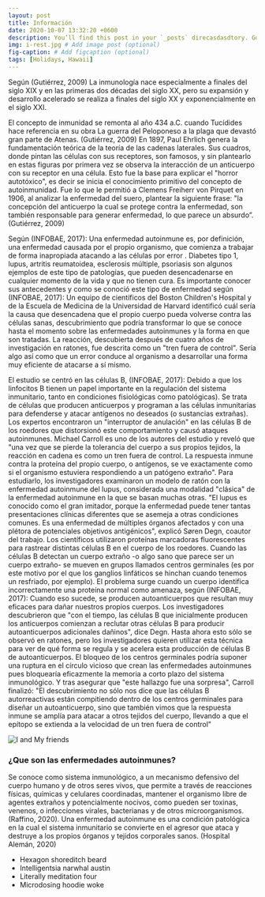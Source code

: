 ```yaml
---
layout: post
title: Información
date: 2020-10-07 13:32:20 +0600
description: You’ll find this post in your `_posts` direcasdasdtory. Go ahead and edit it and re-build the site to see your changes. # Add post description (optional)
img: i-rest.jpg # Add image post (optional)
fig-caption: # Add figcaption (optional)
tags: [Holidays, Hawaii]
---
```

Según (Gutiérrez, 2009) La inmunología nace especialmente a finales del siglo XIX y en las primeras dos décadas del siglo XX, pero su expansión y desarrollo acelerado se realiza a finales del siglo XX y exponencialmente en el siglo XXI.
 
El concepto de inmunidad se remonta al año 434 a.C. cuando Tucídides hace referencia en su obra La guerra del Peloponeso a la plaga que devastó gran parte de Atenas. (Gutiérrez, 2009)
En 1897, Paul Ehrlich genera la fundamentación teórica de la teoría de las cadenas laterales. Sus cuadros, donde pintan las células con sus receptores, son famosos, y sin plantearlo en estas figuras por primera vez se observa la interacción de un anticuerpo con su receptor en una célula. Esto fue la base para explicar el "horror autotóxico", es decir se inicia el conocimiento primitivo del concepto de autoinmunidad. Fue lo que le permitió a Clemens Freiherr von Pirquet en 1906, al analizar la enfermedad del suero, plantear la siguiente frase: "la concepción del anticuerpo la cual se protege contra la enfermedad, son también responsable para generar enfermedad, lo que parece un absurdo”. (Gutiérrez, 2009)
 
Según (INFOBAE, 2017):
Una enfermedad autoinmune es, por definición, una enfermedad causada por el propio organismo, que comienza a trabajar de forma inapropiada atacando a las células por error . Diabetes tipo 1, lupus, artritis reumatoidea, esclerosis múltiple, psoriasis son algunos ejemplos de este tipo de patologías, que pueden desencadenarse en cualquier momento de la vida y que no tienen cura.
Es importante conocer sus antecedentes y como se conoció este tipo de enfermedad según (INFOBAE, 2017):
Un equipo de científicos del Boston Children's Hospital y de la Escuela de Medicina de la Universidad de Harvard identificó cuál sería la causa que desencadena que el propio cuerpo pueda volverse contra las células sanas, descubrimiento que podría transformar lo que se conoce hasta el momento sobre las enfermedades autoinmunes y la forma en que son tratadas. La reacción, descubierta después de cuatro años de investigación en ratones, fue descrita como un "tren fuera de control". Sería algo así como que un error conduce al organismo a desarrollar una forma muy eficiente de atacarse a sí mismo.
 
El estudio se centró en las células B, (INFOBAE, 2017):
Debido a que los linfocitos B tienen un papel importante en la regulación del sistema inmunitario, tanto en condiciones fisiológicas como patológicas). Se trata de células que producen anticuerpos y programan a las células inmunitarias para defenderse y atacar antígenos no deseados (o sustancias extrañas). Los expertos encontraron un "interruptor de anulación" en las células B de los roedores que distorsionó este comportamiento y causó ataques autoinmunes. Michael Carroll es uno de los autores del estudio y reveló que "una vez que se pierde la tolerancia del cuerpo a sus propios tejidos, la reacción en cadena es como un tren fuera de control. La respuesta inmune contra la proteína del propio cuerpo, o antígenos, se ve exactamente como si el organismo estuviera respondiendo a un patógeno extraño". Para estudiarlo, los investigadores examinaron un modelo de ratón con la enfermedad autoinmune del lupus, considerada una modalidad "clásica" de la enfermedad autoinmune en la que se basan muchas otras. "El lupus es conocido como el gran imitador, porque la enfermedad puede tener tantas presentaciones clínicas diferentes que se asemeja a otras condiciones comunes. Es una enfermedad de múltiples órganos afectados y con una plétora de potenciales objetivos antigénicos", explicó Søren Degn, coautor del trabajo. Los científicos utilizaron proteínas marcadoras fluorescentes para rastrear distintas células B en el cuerpo de los roedores. Cuando las células B detectan un cuerpo extraño -o algo sano que parece ser un cuerpo extraño- se mueven en grupos llamados centros germinales (es por este motivo por el que los ganglios linfáticos se hinchan cuando tenemos un resfriado, por ejemplo).
El problema surge cuando un cuerpo identifica incorrectamente una proteína normal como amenaza, según (INFOBAE, 2017):
Cuando eso sucede, se producen autoanticuerpos que resultan muy eficaces para dañar nuestros propios cuerpos. Los investigadores descubrieron que "con el tiempo, las células B que inicialmente producen los anticuerpos comienzan a reclutar otras células B para producir autoanticuerpos adicionales dañinos", dice Degn. Hasta ahora esto sólo se observó en ratones, pero los investigadores quieren utilizar esta técnica para ver de qué forma se regula y se acelera esta producción de células B de autoanticuerpos. El bloqueo de los centros germinales podría suponer una ruptura en el círculo vicioso que crean las enfermedades autoinmunes pues bloquearía eficazmente la memoria a corto plazo del sistema inmunológico. Y tras asegurar que "este hallazgo fue una sorpresa", Carroll finalizó: "El descubrimiento no sólo nos dice que las células B autorreactivas están compitiendo dentro de los centros germinales para diseñar un autoanticuerpo, sino que también vimos que la respuesta inmune se amplía para atacar a otros tejidos del cuerpo, llevando a que el epítopo se extienda a la velocidad de un tren fuera de control"

![I and My friends]({{site.baseurl}}/assets/img/we-in-rest.jpg)

### ¿Que son las enfermedades autoinmunes?

Se conoce como sistema inmunológico, a un mecanismo defensivo del cuerpo humano y de otros seres vivos, que permite a través de reacciones físicas, químicas y celulares coordinadas, mantener el organismo libre de agentes extraños y potencialmente nocivos, como pueden ser toxinas, venenos, o infecciones virales, bacterianas y de otros microorganismos. (Raffino, 2020).
Una enfermedad autoinmune es una condición patológica en la cual el sistema inmunitario se convierte en el agresor que ataca y destruye a los propios órganos y tejidos corporales sanos. (Hospital Alemán, 2020)


* Hexagon shoreditch beard
* Intelligentsia narwhal austin
* Literally meditation four
* Microdosing hoodie woke


